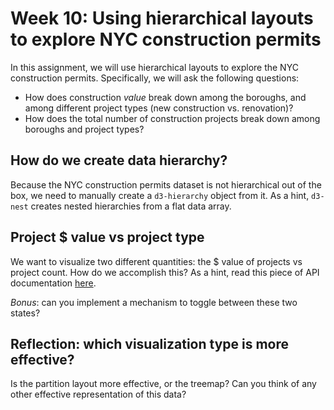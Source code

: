 # Week 10: Using hierarchical layouts to explore NYC construction permits

In this assignment, we will use hierarchical layouts to explore the NYC construction permits. Specifically, we will ask the following questions:
- How does construction *value* break down among the boroughs, and among different project types (new construction vs. renovation)?
- How does the total number of construction projects break down among boroughs and project types?

## How do we create data hierarchy?

Because the NYC construction permits dataset is not hierarchical out of the box, we need to manually create a `d3-hierarchy` object from it. As a hint, `d3-nest` creates nested hierarchies from a flat data array.

## Project $ value vs project type

We want to visualize two different quantities: the $ value of projects vs project count. How do we accomplish this? As a hint, read this piece of API documentation [here](https://github.com/d3/d3-hierarchy#node_sum).

*Bonus*: can you implement a mechanism to toggle between these two states?

## Reflection: which visualization type is more effective?

Is the partition layout more effective, or the treemap? Can you think of any other effective representation of this data?